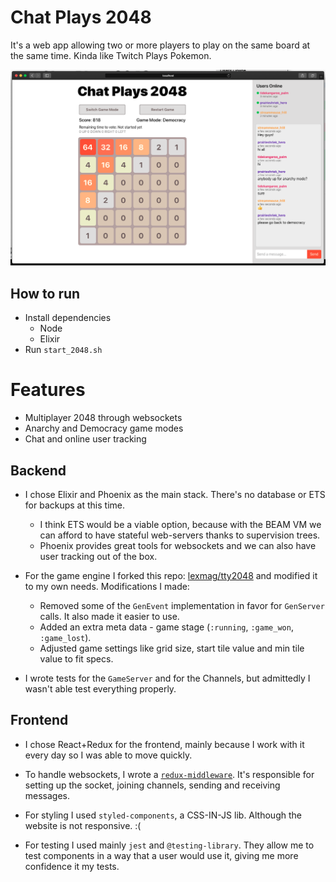 # Chat Plays 2048

It's a web app allowing two or more players to play on the same board at the same time. Kinda like Twitch Plays Pokemon.

![Chat Plays 2048 screenshot](./screenshot.png)

## How to run

- Install dependencies
  - Node
  - Elixir
- Run `start_2048.sh`

# Features

- Multiplayer 2048 through websockets
- Anarchy and Democracy game modes
- Chat and online user tracking

## Backend

- I chose Elixir and Phoenix as the main stack. There's no database or ETS for backups at this time.

  - I think ETS would be a viable option, because with the BEAM VM we can afford to have stateful web-servers thanks to supervision trees.
  - Phoenix provides great tools for websockets and we can also have user tracking out of the box.

* For the game engine I forked this repo: [lexmag/tty2048](https://github.com/lexmag/tty2048) and modified it to my own needs. Modifications I made:

  - Removed some of the `GenEvent` implementation in favor for `GenServer` calls. It also made it easier to use.
  - Added an extra meta data - game stage (`:running`, `:game_won`, `:game_lost`).
  - Adjusted game settings like grid size, start tile value and min tile value to fit specs.

- I wrote tests for the `GameServer` and for the Channels, but admittedly I wasn't able test everything properly.

## Frontend

- I chose React+Redux for the frontend, mainly because I work with it every day so I was able to move quickly.
- To handle websockets, I wrote a [`redux-middleware`](https://redux.js.org/advanced/middleware/). It's responsible for setting up the socket, joining channels, sending and receiving messages.

- For styling I used `styled-components`, a CSS-IN-JS lib. Although the website is not responsive. :(
- For testing I used mainly `jest` and `@testing-library`. They allow me to test components in a way that a user would use it, giving me more confidence it my tests.
